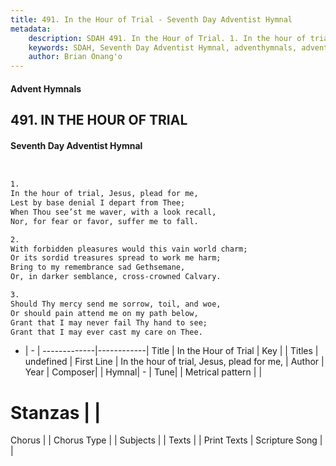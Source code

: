 ```yaml
---
title: 491. In the Hour of Trial - Seventh Day Adventist Hymnal
metadata:
    description: SDAH 491. In the Hour of Trial. 1. In the hour of trial, Jesus, plead for me, Lest by base denial I depart from Thee; When Thou see’st me waver, with a look recall, Nor, for fear or favor, suffer me to fall.
    keywords: SDAH, Seventh Day Adventist Hymnal, adventhymnals, advent hymnals, In the Hour of Trial, In the hour of trial, Jesus, plead for me, 
    author: Brian Onang'o
---
```


#### Advent Hymnals
## 491. IN THE HOUR OF TRIAL
#### Seventh Day Adventist Hymnal

```txt


1.
In the hour of trial, Jesus, plead for me,
Lest by base denial I depart from Thee;
When Thou see’st me waver, with a look recall,
Nor, for fear or favor, suffer me to fall.

2.
With forbidden pleasures would this vain world charm;
Or its sordid treasures spread to work me harm;
Bring to my remembrance sad Gethsemane,
Or, in darker semblance, cross-crowned Calvary.

3.
Should Thy mercy send me sorrow, toil, and woe,
Or should pain attend me on my path below,
Grant that I may never fail Thy hand to see;
Grant that I may ever cast my care on Thee.


```

- |   -  |
-------------|------------|
Title | In the Hour of Trial |
Key |  |
Titles | undefined |
First Line | In the hour of trial, Jesus, plead for me, |
Author | 
Year | 
Composer|  |
Hymnal|  - |
Tune|  |
Metrical pattern | |
# Stanzas |  |
Chorus |  |
Chorus Type |  |
Subjects |  |
Texts |  |
Print Texts | 
Scripture Song |  |
  
